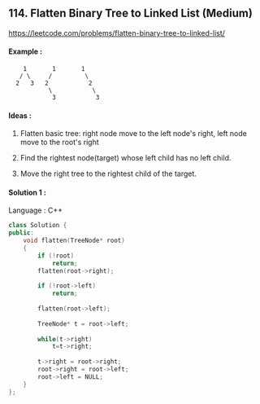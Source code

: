 ## **114. Flatten Binary Tree to Linked List (Medium)** 

https://leetcode.com/problems/flatten-binary-tree-to-linked-list/



#### Example :

``` 
    1       1       1
   / \     /         \ 	
  2   3   2           2
           \           \
            3           3
```





#### Ideas : 

1. Flatten basic tree: right node move to the left node's right, left node move to the root's right

2. Find the rightest node(target) whose left child has no left child.

3. Move the right tree to the rightest child of the target.




#### Solution 1 :

Language : C++

```C++
class Solution {
public:
    void flatten(TreeNode* root) 
    {
        if (!root) 
            return;
        flatten(root->right);
        
        if (!root->left) 
            return;
        
        flatten(root->left);
        
        TreeNode* t = root->left;
        
        while(t->right) 
            t=t->right;
        
        t->right = root->right;
        root->right = root->left;
        root->left = NULL;
    }
};
```

